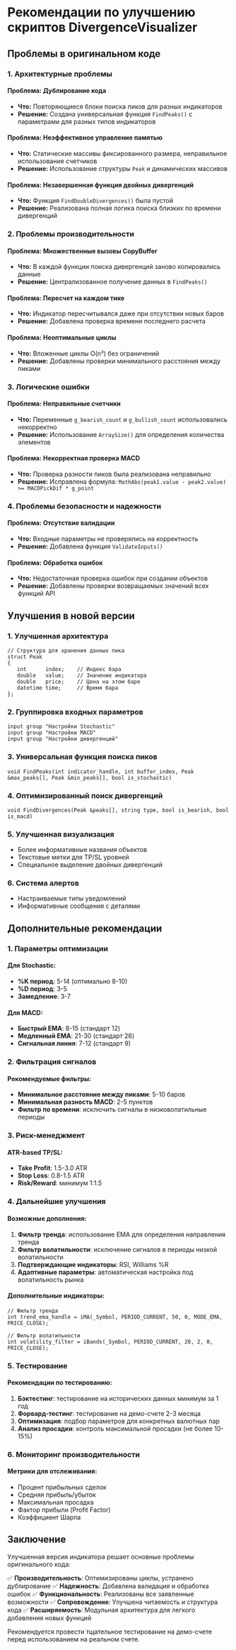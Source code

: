 # Рекомендации по улучшению скриптов DivergenceVisualizer

## Проблемы в оригинальном коде

### 1. Архитектурные проблемы

#### Проблема: Дублирование кода
- **Что:** Повторяющиеся блоки поиска пиков для разных индикаторов
- **Решение:** Создана универсальная функция `FindPeaks()` с параметрами для разных типов индикаторов

#### Проблема: Неэффективное управление памятью
- **Что:** Статические массивы фиксированного размера, неправильное использование счетчиков
- **Решение:** Использование структуры `Peak` и динамических массивов

#### Проблема: Незавершенная функция двойных дивергенций
- **Что:** Функция `FindDoubleDivergences()` была пустой
- **Решение:** Реализована полная логика поиска близких по времени дивергенций

### 2. Проблемы производительности

#### Проблема: Множественные вызовы CopyBuffer
- **Что:** В каждой функции поиска дивергенций заново копировались данные
- **Решение:** Централизованное получение данных в `FindPeaks()`

#### Проблема: Пересчет на каждом тике
- **Что:** Индикатор пересчитывался даже при отсутствии новых баров
- **Решение:** Добавлена проверка времени последнего расчета

#### Проблема: Неоптимальные циклы
- **Что:** Вложенные циклы O(n²) без ограничений
- **Решение:** Добавлены проверки минимального расстояния между пиками

### 3. Логические ошибки

#### Проблема: Неправильные счетчики
- **Что:** Переменные `g_bearish_count` и `g_bullish_count` использовались некорректно
- **Решение:** Использование `ArraySize()` для определения количества элементов

#### Проблема: Некорректная проверка MACD
- **Что:** Проверка разности пиков была реализована неправильно
- **Решение:** Исправлена формула: `MathAbs(peak1.value - peak2.value) >= MACDPickDif * g_point`

### 4. Проблемы безопасности и надежности

#### Проблема: Отсутствие валидации
- **Что:** Входные параметры не проверялись на корректность
- **Решение:** Добавлена функция `ValidateInputs()`

#### Проблема: Обработка ошибок
- **Что:** Недостаточная проверка ошибок при создании объектов
- **Решение:** Добавлены проверки возвращаемых значений всех функций API

## Улучшения в новой версии

### 1. Улучшенная архитектура

```mql5
// Структура для хранения данных пика
struct Peak
{
   int      index;    // Индекс бара
   double   value;    // Значение индикатора
   double   price;    // Цена на этом баре
   datetime time;     // Время бара
};
```

### 2. Группировка входных параметров

```mql5
input group "Настройки Stochastic"
input group "Настройки MACD"
input group "Настройки дивергенций"
```

### 3. Универсальная функция поиска пиков

```mql5
void FindPeaks(int indicator_handle, int buffer_index, Peak &max_peaks[], Peak &min_peaks[], bool is_stochastic)
```

### 4. Оптимизированный поиск дивергенций

```mql5
void FindDivergences(Peak &peaks[], string type, bool is_bearish, bool is_macd)
```

### 5. Улучшенная визуализация

- Более информативные названия объектов
- Текстовые метки для TP/SL уровней
- Специальное выделение двойных дивергенций

### 6. Система алертов

- Настраиваемые типы уведомлений
- Информативные сообщения с деталями

## Дополнительные рекомендации

### 1. Параметры оптимизации

#### Для Stochastic:
- **%K период**: 5-14 (оптимально 8-10)
- **%D период**: 3-5
- **Замедление**: 3-7

#### Для MACD:
- **Быстрый EMA**: 8-15 (стандарт 12)
- **Медленный EMA**: 21-30 (стандарт 26)
- **Сигнальная линия**: 7-12 (стандарт 9)

### 2. Фильтрация сигналов

#### Рекомендуемые фильтры:
- **Минимальное расстояние между пиками**: 5-10 баров
- **Минимальная разность MACD**: 2-5 пунктов
- **Фильтр по времени**: исключить сигналы в низковолатильные периоды

### 3. Риск-менеджмент

#### ATR-based TP/SL:
- **Take Profit**: 1.5-3.0 ATR
- **Stop Loss**: 0.8-1.5 ATR
- **Risk/Reward**: минимум 1:1.5

### 4. Дальнейшие улучшения

#### Возможные дополнения:
1. **Фильтр тренда**: использование EMA для определения направления тренда
2. **Фильтр волатильности**: исключение сигналов в периоды низкой волатильности
3. **Подтверждающие индикаторы**: RSI, Williams %R
4. **Адаптивные параметры**: автоматическая настройка под волатильность рынка

#### Дополнительные индикаторы:
```mql5
// Фильтр тренда
int trend_ema_handle = iMA(_Symbol, PERIOD_CURRENT, 50, 0, MODE_EMA, PRICE_CLOSE);

// Фильтр волатильности
int volatility_filter = iBands(_Symbol, PERIOD_CURRENT, 20, 2, 0, PRICE_CLOSE);
```

### 5. Тестирование

#### Рекомендации по тестированию:
1. **Бэктестинг**: тестирование на исторических данных минимум за 1 год
2. **Форвард-тестинг**: тестирование на демо-счете 2-3 месяца
3. **Оптимизация**: подбор параметров для конкретных валютных пар
4. **Анализ просадки**: контроль максимальной просадки (не более 10-15%)

### 6. Мониторинг производительности

#### Метрики для отслеживания:
- Процент прибыльных сделок
- Средняя прибыль/убыток
- Максимальная просадка
- Фактор прибыли (Profit Factor)
- Коэффициент Шарпа

## Заключение

Улучшенная версия индикатора решает основные проблемы оригинального кода:

✅ **Производительность**: Оптимизированы циклы, устранено дублирование
✅ **Надежность**: Добавлена валидация и обработка ошибок
✅ **Функциональность**: Реализованы все заявленные возможности
✅ **Сопровождение**: Улучшена читаемость и структура кода
✅ **Расширяемость**: Модульная архитектура для легкого добавления новых функций

Рекомендуется провести тщательное тестирование на демо-счете перед использованием на реальном счете. 